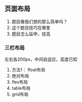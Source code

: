 ## 页面布局
1. 题目像我们想的那么简单吗？
2. 这个题目技巧在哪里
3. 题目怎么延申，拔高

### 三栏布局
左右各200px，中间自适应，高度已知
1. 方法1： float布局
2. 绝对布局
3. flex布局
4. table布局
5. grid布局